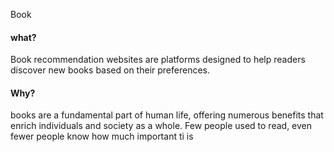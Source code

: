 Book

#### what?
Book recommendation websites are platforms designed to help readers discover new books based on their preferences.


#### Why?
 books are a fundamental part of human life, offering numerous benefits that enrich individuals and society as a whole. 
                                       Few people used to read, even fewer people know how much important ti is
